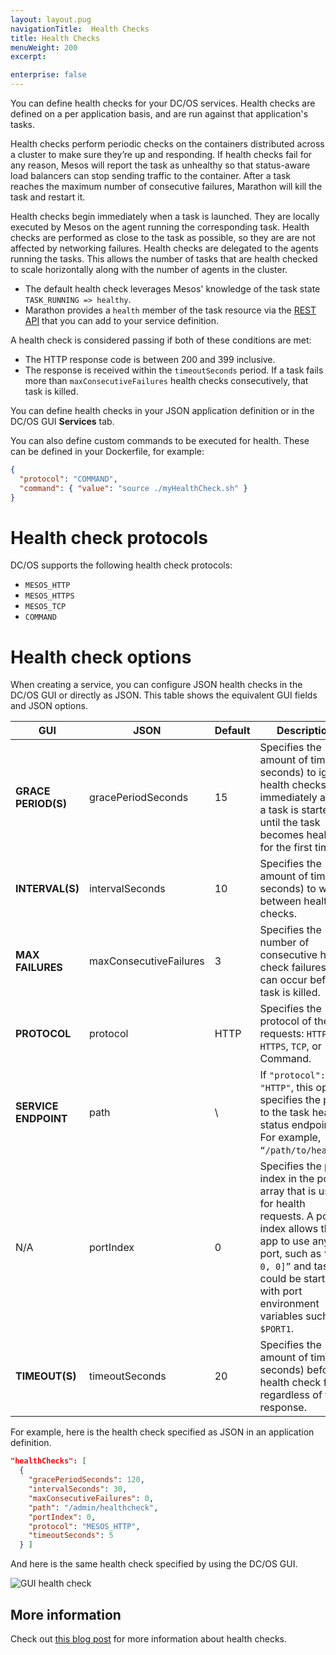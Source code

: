 ```yaml
---
layout: layout.pug
navigationTitle:  Health Checks
title: Health Checks
menuWeight: 200
excerpt:

enterprise: false
---
```


<!-- This source repo for this topic is https://github.com/dcos/dcos-docs -->


You can define health checks for your DC/OS services. Health checks are defined on a per application basis, and are run against that application's tasks.

Health checks perform periodic checks on the containers distributed across a cluster to make sure they’re up and responding. If health checks fail for any reason, Mesos will report the task as unhealthy so that status-aware load balancers can stop sending traffic to the container. After a task reaches the maximum number of consecutive failures, Marathon will kill the task and restart it.

Health checks begin immediately when a task is launched. They are locally executed by Mesos on the agent running the corresponding task. Health checks are performed as close to the task as possible, so they are are not affected by networking failures. Health checks are delegated to the agents running the tasks. This allows the number of tasks that are health checked to scale horizontally along with the number of agents in the cluster.

- The default health check leverages Mesos' knowledge of the task state `TASK_RUNNING => healthy`.
- Marathon provides a `health` member of the task resource via the [REST API](/mesosphere/dcos/1.10/deploying-services/marathon-api/) that you can add to your service definition.

A health check is considered passing if both of these conditions are met:

- The HTTP response code is between 200 and 399 inclusive.
- The response is received within the `timeoutSeconds` period. If a task fails more than `maxConsecutiveFailures` health checks consecutively, that task is killed.

You can define health checks in your JSON application definition or in the DC/OS GUI **Services** tab.

You can also define custom commands to be executed for health. These can be defined in your Dockerfile, for example:

```json
{
  "protocol": "COMMAND",
  "command": { "value": "source ./myHealthCheck.sh" }
}
```

# Health check protocols

DC/OS supports the following health check protocols:

- `MESOS_HTTP`
- `MESOS_HTTPS`
- `MESOS_TCP`
- `COMMAND`

# Health check options

When creating a service, you can configure JSON health checks in the DC/OS GUI or directly as JSON. This table shows the equivalent GUI fields and JSON options.

| GUI | JSON | Default | Description |
|----------------------|--------------------------|---------|---------------------------------------------------------------------------------------------------------------------------------------------------------------------------------------------------------------------------------------------|
| **GRACE PERIOD(S)** | gracePeriodSeconds | 15 | Specifies the amount of time (in seconds) to ignore health checks immediately after a task is started; or until the task becomes healthy for the first time. |
| **INTERVAL(S)** | intervalSeconds | 10 | Specifies the amount of time (in seconds) to wait between health checks. |
| **MAX FAILURES** | maxConsecutiveFailures | 3 | Specifies the number of consecutive health check failures that can occur before a task is killed. |
| **PROTOCOL** | protocol | HTTP | Specifies the protocol of the requests: `HTTP`, `HTTPS`, `TCP`, or Command. |
| **SERVICE ENDPOINT** | path | \ | If `"protocol": "HTTP"`, this option specifies the path to the task health status endpoint. For example, `“/path/to/health”`. |
| N/A | portIndex | 0 | Specifies the port index in the ports array that is used for health requests. A port index allows the app to use any port, such as `“[0, 0, 0]”` and tasks could be started with port environment variables such as `$PORT1`. |
| **TIMEOUT(S)** | timeoutSeconds | 20 | Specifies the amount of time (in seconds) before a health check fails, regardless of the response. |

For example, here is the health check specified as JSON in an application definition.

```json
"healthChecks": [
  {
    "gracePeriodSeconds": 120,
    "intervalSeconds": 30,
    "maxConsecutiveFailures": 0,
    "path": "/admin/healthcheck",
    "portIndex": 0,
    "protocol": "MESOS_HTTP",
    "timeoutSeconds": 5
  } ]
```

And here is the same health check specified by using the DC/OS GUI.

![GUI health check](/mesosphere/dcos/1.10/img/health-check-gui.png)

## More information
Check out [this blog post](https://mesosphere.com/blog/2017/05/16/13-factor-app-building-releasing-for-cloud-native/) for more information about health checks.

